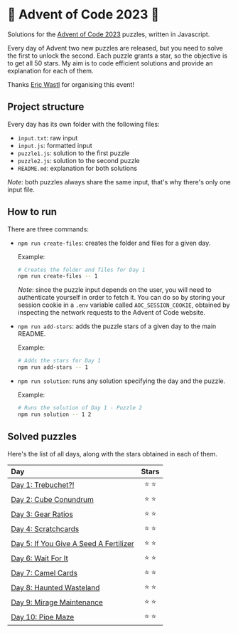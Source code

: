 # 🌲 Advent of Code 2023 🌲

Solutions for the [Advent of Code 2023](https://adventofcode.com/2023) puzzles, written in Javascript.

Every day of Advent two new puzzles are released, but you need to solve the first to unlock the second. Each puzzle grants a star, so the objective is to get all 50 stars. My aim is to code efficient solutions and provide an explanation for each of them.

Thanks [Eric Wastl](https://twitter.com/ericwastl) for organising this event!

## Project structure

Every day has its own folder with the following files:

-   `input.txt`: raw input
-   `input.js`: formatted input
-   `puzzle1.js`: solution to the first puzzle
-   `puzzle2.js`: solution to the second puzzle
-   `README.md`: explanation for both solutions

_Note_: both puzzles always share the same input, that's why there's only one input file.

## How to run

There are three commands:

-   `npm run create-files`: creates the folder and files for a given day.

    Example:

    ```sh
    # Creates the folder and files for Day 1
    npm run create-files -- 1
    ```

    _Note_: since the puzzle input depends on the user, you will need to authenticate yourself in order to fetch it. You can do so by storing your session cookie in a `.env` variable called `AOC_SESSION_COOKIE`, obtained by inspecting the network requests to the Advent of Code website.

-   `npm run add-stars`: adds the puzzle stars of a given day to the main README.

    Example:

    ```sh
    # Adds the stars for Day 1
    npm run add-stars -- 1
    ```

-   `npm run solution`: runs any solution specifying the day and the puzzle.

    Example:

    ```sh
    # Runs the solution of Day 1 - Puzzle 2
    npm run solution -- 1 2
    ```

## Solved puzzles

Here's the list of all days, along with the stars obtained in each of them.

| Day                                              |  Stars  |
| :----------------------------------------------- | :-----: |
| [Day 1: Trebuchet?!](./day1)                     | ⭐️ ⭐️ |
| [Day 2: Cube Conundrum](./day2)                  | ⭐️ ⭐️ |
| [Day 3: Gear Ratios](./day3)                     | ⭐️ ⭐️ |
| [Day 4: Scratchcards](./day4)                    | ⭐️ ⭐️ |
| [Day 5: If You Give A Seed A Fertilizer](./day5) | ⭐️ ⭐️ |
| [Day 6: Wait For It](./day6)                     | ⭐️ ⭐️ |
| [Day 7: Camel Cards](./day7)                     | ⭐️ ⭐️ |
| [Day 8: Haunted Wasteland](./day8)               | ⭐️ ⭐️ |
| [Day 9: Mirage Maintenance](./day9)              | ⭐️ ⭐️ |
| [Day 10: Pipe Maze](./day10)                     | ⭐️ ⭐️ |
